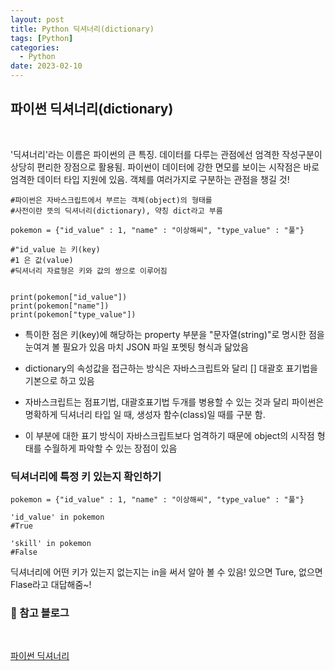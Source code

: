 ```yaml
---
layout: post
title: Python 딕셔너리(dictionary)
tags: [Python]
categories:
  - Python
date: 2023-02-10
---
```


## 파이썬 딕셔너리(dictionary)

<br>

'딕셔너리'라는 이름은 파이썬의 큰 특징. 데이터를 다루는 관점에선 엄격한 작성구분이 상당히 편리한 장점으로 활용됨. 파이썬이 데이터에 강한 면모를 보이는 시작점은 바로 엄격한 데이터 타입 지원에 있음. 객체를 여러가지로 구분하는 관점을 챙길 것!

```
#파이썬은 자바스크립트에서 부르는 객체(object)의 형태를
#사전이란 뜻의 딕셔너리(dictionary), 약칭 dict라고 부름

pokemon = {"id_value" : 1, "name" : "이상해씨", "type_value" : "풀"}

#"id_value 는 키(key)
#1 은 값(value)
#딕셔너리 자료형은 키와 값의 쌍으로 이루어짐


print(pokemon["id_value"])
print(pokemon["name"])
print(pokemon["type_value"])

```

- 특이한 점은 키(key)에 해당하는 property 부분을 "문자열(string)"로 명시한 점을 눈여겨 볼 필요가 있음 마치 JSON 파일 포멧팅 형식과 닮았음

- dictionary의 속성값을 접근하는 방식은 자바스크립트와 달리 [] 대괄호 표기법을 기본으로 하고 있음

- 자바스크립트는 점표기법, 대괄호표기법 두개를 병용할 수 있는 것과 달리 파이썬은 명확하게 딕셔너리 타입 일 때, 생성자 함수(class)일 때를 구분 함.

- 이 부분에 대한 표기 방식이 자바스크립트보다 엄격하기 때문에 object의 시작점 형태를 수월하게 파악할 수 있는 장점이 있음

### 딕셔너리에 특정 키 있는지 확인하기

```
pokemon = {"id_value" : 1, "name" : "이상해씨", "type_value" : "풀"}

'id_value' in pokemon
#True

'skill' in pokemon
#False
```

딕셔너리에 어떤 키가 있는지 없는지는 in을 써서 알아 볼 수 있음! 있으면 Ture, 없으면 Flase라고 대답해줌~!

### 📌 참고 블로그

<br>

[파이썬 딕셔너리](https://wikidocs.net/72)
